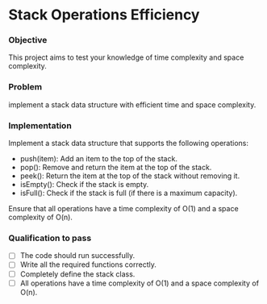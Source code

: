 # Stack Operations Efficiency

### Objective
This project aims to test your knowledge of time complexity and space complexity.

### Problem
implement a stack data structure with efficient time and space complexity.

### Implementation

Implement a stack data structure that supports the following operations:
- push(item): Add an item to the top of the stack.
- pop(): Remove and return the item at the top of the stack.
- peek(): Return the item at the top of the stack without removing it.
- isEmpty(): Check if the stack is empty.
- isFull(): Check if the stack is full (if there is a maximum capacity).

Ensure that all operations have a time complexity of O(1) and a space complexity of O(n).


### Qualification to pass
 - [ ] The code should run successfully.
 - [ ] Write all the required functions correctly.
 - [ ] Completely define the stack class.
 - [ ] All operations have a time complexity of O(1) and a space complexity of O(n). 
